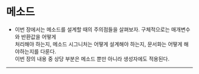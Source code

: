 # 메소드

- 이번 장에서는 메소드를 설계할 때의 주의점들을 살펴보자. 구체적으로는 매개변수와 반환값을 어떻게  
  처리해야 하는지, 메소드 시그니처는 어떻게 설계해야 하는지, 문서화는 어떻게 해야하는지를 다룬다.  
  이번 장의 내용 중 상당 부분은 메소드 뿐만 아니라 생성자에도 적용된다.

<hr/>

